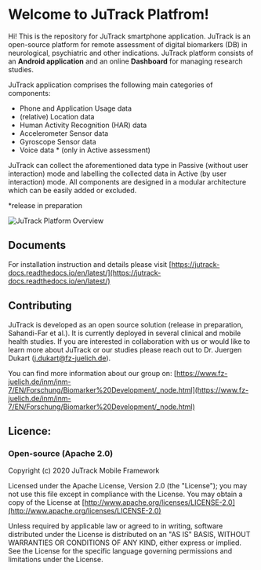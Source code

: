 ﻿# Welcome to JuTrack Platfrom!




Hi! This is the repository for JuTrack smartphone application. JuTrack is an open-source platform for remote assessment of digital biomarkers (DB) in neurological, psychiatric and other indications. JuTrack platform consists of an **Android application** and an online **Dashboard** for managing research studies.

JuTrack application comprises the following main categories of components:

- Phone and Application Usage data
- (relative) Location data
- Human Activity Recognition (HAR) data 
-  Accelerometer Sensor data
- Gyroscope Sensor data
- Voice data * (only in Active assessment)  

JuTrack can collect the aforementioned data type in Passive (without user interaction) mode and labelling the collected data in Active (by user interaction) mode. All components are designed in a modular architecture which can be easily added or excluded.

*release in preparation

![JuTrack Platform Overview](https://jutrack-docs.readthedocs.io/en/latest/_images/JuTrack.png)

## Documents

For installation instruction and details please visit [https://jutrack-docs.readthedocs.io/en/latest/](https://jutrack-docs.readthedocs.io/en/latest/)

## Contributing 
JuTrack is developed as an open source solution (release in preparation, Sahandi-Far et al.). It is currently deployed in several clinical and mobile health studies. If you are interested in collaboration with us or would like to learn more about JuTrack or our studies please reach out to Dr. Juergen Dukart (j.dukart@fz-juelich.de).

You can find more information about our group on:  [https://www.fz-juelich.de/inm/inm-7/EN/Forschung/Biomarker%20Development/_node.html](https://www.fz-juelich.de/inm/inm-7/EN/Forschung/Biomarker%20Development/_node.html)


## Licence:

### Open-source (Apache 2.0)

Copyright (c) 2020 JuTrack Mobile Framework  

Licensed under the Apache License, Version 2.0 (the "License"); you may not use this file except in compliance with the License. You may obtain a copy of the License at  [http://www.apache.org/licenses/LICENSE-2.0](http://www.apache.org/licenses/LICENSE-2.0)

Unless required by applicable law or agreed to in writing, software distributed under the License is distributed on an "AS IS" BASIS, WITHOUT WARRANTIES OR CONDITIONS OF ANY KIND, either express or implied. See the License for the specific language governing permissions and limitations under the License.
